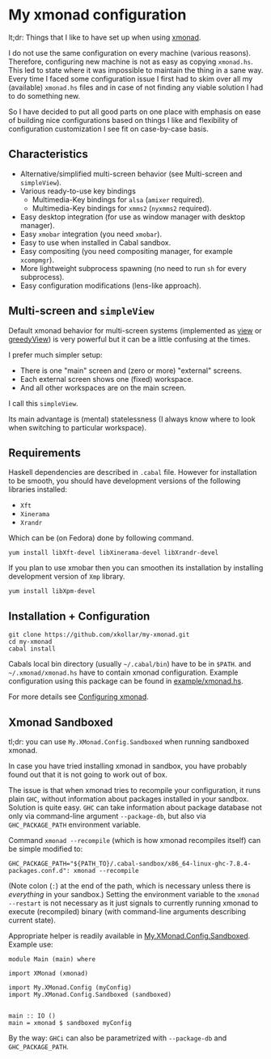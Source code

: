 My xmonad configuration
=======================

lt;dr: Things that I like to have set up when using
[xmonad](http://xmonad.org/).

I do not use the same configuration on every machine (various
reasons). Therefore, configuring new machine is not as easy as
copying `xmonad.hs`. This led to state where it was impossible
to maintain the thing in a sane way. Every time I faced some
configuration issue I first had to skim over all my (available)
`xmonad.hs` files and in case of not finding any viable
solution I had to do something new.

So I have decided to put all good parts on one place with
emphasis on ease of building nice configurations based on things
I like and flexibility of configuration customization I see fit
on case-by-case basis.

Characteristics
---------------

* Alternative/simplified multi-screen behavior (see Multi-screen and `simpleView`).
* Various ready-to-use key bindings
    * Multimedia-Key bindings for `alsa` (`amixer` required).
    * Multimedia-Key bindings for `xmms2` (`nyxmms2` required).
* Easy desktop integration (for use as window manager with desktop manager).
* Easy `xmobar` integration (you need `xmobar`).
* Easy to use when installed in Cabal sandbox.
* Easy compositing (you need compositing manager, for example `xcompmgr`).
* More lightweight subprocess spawning (no need to run `sh` for every subprocess).
* Easy configuration modifications (lens-like approach).

Multi-screen and `simpleView`
-----------------------------

Default xmonad behavior for multi-screen systems (implemented as
[view](http://xmonad.org/xmonad-docs/xmonad/XMonad-StackSet.html#v:view)
or [greedyView](http://xmonad.org/xmonad-docs/xmonad/XMonad-StackSet.html#v:greedyView))
is very powerful but it can be a little confusing at the times.

I prefer much simpler setup:

* There is one "main" screen and (zero or more) "external" screens.
* Each external screen shows one (fixed) workspace.
* And all other workspaces are on the main screen.

I call this `simpleView`.

Its main advantage is (mental) statelessness (I always know where
to look when switching to particular workspace).

Requirements
------------

Haskell dependencies are described in `.cabal` file.
However for installation to be smooth, you should
have development versions of the following libraries
installed:

* `Xft`
* `Xinerama`
* `Xrandr`

Which can be (on Fedora) done by following command.

~~~ { .bash }
yum install libXft-devel libXinerama-devel libXrandr-devel
~~~

If you plan to use xmobar then you can smoothen its installation
by installing development version of `Xmp` library.

~~~ { .bash }
yum install libXpm-devel
~~~

Installation + Configuration
----------------------------

~~~ { .bash }
git clone https://github.com/xkollar/my-xmonad.git
cd my-xmonad
cabal install
~~~

Cabals local bin directory (usually `~/.cabal/bin`) have to be in `$PATH`.
and `~/.xmonad/xmonad.hs` have to contain xmonad configuration.
Example configuration using this package can be found in [example/xmonad.hs](example/xmonad.hs).

For more details see [Configuring xmonad](http://xmonad.org/xmonad-docs/xmonad-contrib/XMonad-Doc-Configuring.html).

Xmonad Sandboxed
----------------

tl;dr: you can use `My.XMonad.Config.Sandboxed` when running
sandboxed xmonad.

In case you have tried installing xmonad in sandbox, you have
probably found out that it is not going to work out of box.

The issue is that when xmonad tries to recompile your
configuration, it runs plain `GHC`, without information
about packages installed in your sandbox. Solution is quite easy.
`GHC` can take information about package database not only
via command-line argument `--package-db`, but also via
`GHC_PACKAGE_PATH` environment variable.

Command `xmonad --recompile` (which is how xmonad recompiles
itself) can be simple modified to:

~~~ { .bash }
GHC_PACKAGE_PATH="${PATH_TO}/.cabal-sandbox/x86_64-linux-ghc-7.8.4-packages.conf.d": xmonad --recompile
~~~~

(Note colon (`:`) at the end of the path, which is necessary unless
there is _everything_ in your sandbox.) Setting the environment
variable to the `xmonad --restart` is not necessary as it just
signals to currently running xmonad to execute (recompiled) binary
(with command-line arguments describing current state).

Appropriate helper is readily available in
[My.XMonad.Config.Sandboxed](src/My/XMonad/Config/Sandboxed.hs).
Example use:

~~~ { .haskell }
module Main (main) where

import XMonad (xmonad)

import My.XMonad.Config (myConfig)
import My.XMonad.Config.Sandboxed (sandboxed)


main :: IO ()
main = xmonad $ sandboxed myConfig
~~~

By the way: `GHCi` can also be parametrized with `--package-db` and `GHC_PACKAGE_PATH`.

